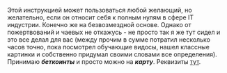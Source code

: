 Этой инструкцией может пользоваться любой желающий, но желательно, если он относит себя к полным нулям в сфере IT индустрии. Конечно же на безвозмездной основе. Однако от пожертвований и чаевых не откажусь - не просто так я же тут сидел и это все делал для вас (между прочим в сумме потратил несколько часов точно, пока посмотрел обучающие видосы, нашел классные картинки и собственно придумал своими словами все определения). Принимаю ***беткоинты*** и просто можно на ***карту***. Реквизиты [тут](./Пикчи/Без%20названия.png).  
